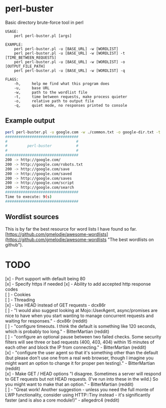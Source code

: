 # perl-buster
 Basic directory brute-force tool in perl

```
USAGE:
    perl perl-buster.pl [args]

EXAMPLE: 
    perl perl-buster.pl -u [BASE_URL] -w [WORDLIST]
    perl perl-buster.pl -u [BASE_URL] -w [WORDLIST] -t [TIME_BETWEEN_REQUESTS]
    perl perl-buster.pl -u [BASE_URL] -w [WORDLIST] -o [OUTPUT_FILE_PATH]
    perl perl-buster.pl -u [BASE_URL] -w [WORDLIST] -q

FLAGS: 
    -h,     help me find what this program does
    -u,     base URL
    -w,     path to the wordlist file
    -t,     time between requests, make process quieter
    -o,     relative path to output file
    -q,     quiet mode, no responses printed to console
```

## Example output

```bash
perl perl-buster.pl -u google.com -w ./common.txt -o google-dir.txt -t 0
#################################
#                               #
#         perl-buster           #
#                               #
#################################
200 -> http://google.com/
200 -> http://google.com/robots.txt
200 -> http://google.com/save
200 -> http://google.com/saved
200 -> http://google.com/saves
200 -> http://google.com/script
200 -> http://google.com/search
#################################
Time to execute: 9(s)
#################################
```

## Wordlist sources

This is by far the best resource for word lists I have found so far.
[https://github.com/gmelodie/awesome-wordlists](https://github.com/gmelodie/awesome-wordlists "The best wordlists on github").


# TODO

[x] - Port support with default being 80  
[x] - Specify https if needed
[x] - Ability to add accepted http response codes  
[ ] - Cookies  
[ ] - Threading   
[x] - Use HEAD instead of GET requests - dcx86r   
[ ] - "I would also suggest looking at Mojo::UserAgent, async/promises are nice to have when you start wanting to manage concurrent requests and waiting for responses." - dcx86r (reddit)   
[ ] - "configure timeouts. I think the default is something like 120 seconds, which is probably too long." - BitterMartian (reddit)   
[ ] - "configure an optional pause between two failed checks. Some security filters will see three or bad requests (400, 403, 404) within 15 minutes of each other and block the IP from connecting." - BitterMartian (reddit)   
[x] - "configure the user agent so that it's something other than the default (but please don't use one from a real web browser, though I imagine you might want an option to change it for proper pen testing)." - BitterMartian (reddit)   
[x] - Make GET / HEAD options "I disagree. Sometimes a server will respond to GET requests but not HEAD requests. (I've run into these in the wild.) So you might want to make that an option." - BitterMartian (reddit)   
[ ] - "Great work! Another suggestion - unless you need the full monte of LWP functionality, consider using HTTP::Tiny instead - it's significantly faster (and is also a core module!)" - allegedrc4 (reddit)
